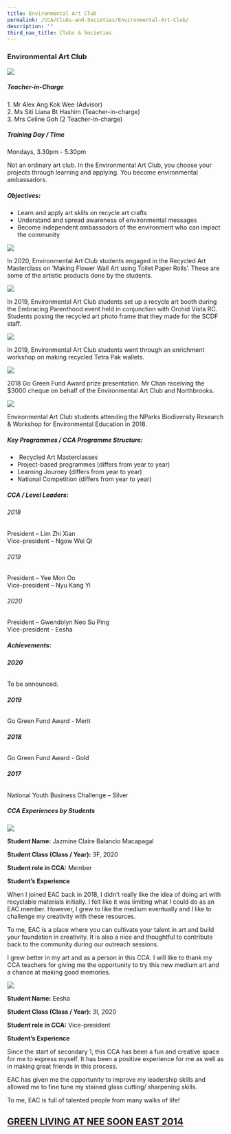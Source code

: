 ```yaml
---
title: Environmental Art Club
permalink: /CCA/Clubs-and-Societies/Environmental-Art-Club/
description: ""
third_nav_title: Clubs & Societies
---
```

### Environmental Art Club
![](/images/artclub.png)

##### Teacher-in-Charge

1. Mr Alex Ang Kok Wee (Advisor)  
2. Ms Siti Liana Bt Hashim (Teacher-in-charge)  
3. Mrs Celine Goh (2 Teacher-in-charge)

##### Training Day / Time

Mondays, 3.30pm - 5.30pm  
  
Not an ordinary art club. In the Environmental Art Club, you choose your projects through learning and applying. You become environmental ambassadors.

##### Objectives:

*   Learn and apply art skills on recycle art crafts
*   Understand and spread awareness of environmental messages
*   Become independent ambassadors of the environment who can impact the community





![](/images/artclub1.png)

In 2020, Environmental Art Club students engaged in the Recycled Art Masterclass on ‘Making Flower Wall Art using Toilet Paper Rolls’. These are some of the artistic products done by the students.

![](/images/artclub2.jpeg)

In 2019, Environmental Art Club students set up a recycle art booth during the Embracing Parenthood event held in conjunction with Orchid Vista RC. Students posing the recycled art photo frame that they made for the SCDF staff. 

![](/images/artclub3.jpeg)

In 2019, Environmental Art Club students went through an enrichment workshop on making recycled Tetra Pak wallets. 

![](/images/artclub4.jpeg)

2018 Go Green Fund Award prize presentation. Mr Chan receiving the $3000 cheque on behalf of the Environmental Art Club and Northbrooks. 

![](/images/artclub5.png)

Environmental Art Club students attending the NParks Biodiversity Research & Workshop for Environmental Education in 2018. 

##### Key Programmes / CCA Programme Structure:

*    Recycled Art Masterclasses
*   Project-based programmes (differs from year to year)
*   Learning Journey (differs from year to year)
*   National Competition (differs from year to year)

##### CCA / Level Leaders:

###### 2018 

President – Lim Zhi Xian  
Vice-president – Ngow Wei Qi  

###### 2019 

President – Yee Mon Oo  
Vice-president – Nyu Kang Yi  

###### 2020

President – Gwendolyn Neo Su Ping  
Vice-president - Eesha

##### Achievements:

###### **2020**

To be announced.

###### **2019**

Go Green Fund Award - Merit

###### **2018**

Go Green Fund Award - Gold

###### **2017**

National Youth Business Challenge – Silver

##### CCA Experiences by Students



![](/images/ART3.png)



**Student Name:** Jazmine Claire Balancio Macapagal

**Student Class (Class / Year):** 3F, 2020

	
**Student role in CCA:** Member


**Student’s Experience**

When I joined EAC back in 2018, I didn’t really like the idea of doing art with recyclable materials initially. I felt like it was limiting what I could do as an EAC member. However, I grew to like the medium eventually and I like to challenge my creativity with these resources.

To me, EAC is a place where you can cultivate your talent in art and build your foundation in creativity. It is also a nice and thoughtful to contribute back to the community during our outreach sessions.

I grew better in my art and as a person in this CCA. I will like to thank my CCA teachers for giving me the opportunity to try this new medium art and a chance at making good memories.




![](/images/ART2.png)



**Student Name:** Eesha

**Student Class (Class / Year):** 3I, 2020

**Student role in CCA:** Vice-president


**Student’s Experience**

Since the start of secondary 1, this CCA has been a fun and creative space for me to express myself. It has been a positive experience for me as well as in making great friends in this process.

EAC has given me the opportunity to improve my leadership skills and allowed me to fine tune my stained glass cutting/ sharpening skills.

To me, EAC is full of talented people from many walks of life!

## [GREEN LIVING AT NEE SOON EAST 2014](/Green-Living-at-Nee-Soon-East-2014/permalink/)